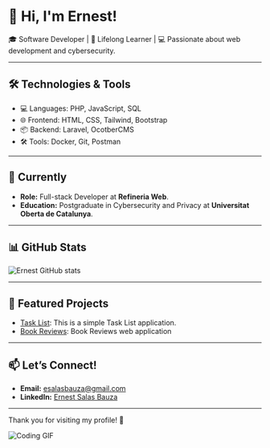 # 👋 Hi, I'm Ernest!

🎓 Software Developer | 🌱 Lifelong Learner | 💻 Passionate about web development and cybersecurity.

---

## 🛠️ Technologies & Tools
- 💻 Languages: PHP, JavaScript, SQL
- 🌐 Frontend: HTML, CSS, Tailwind, Bootstrap
- 📦 Backend: Laravel, OcotberCMS
- 🛠️ Tools: Docker, Git, Postman

---

## 🎯 Currently
- **Role:** Full-stack Developer at **Refineria Web**.
- **Education:** Postgraduate in Cybersecurity and Privacy at **Universitat Oberta de Catalunya**.

---

## 📊 GitHub Stats
![Ernest GitHub stats]((https://github-readme-stats.vercel.app/api?username=ernest-salas-bauza&show_icons=true&theme=dark))

---

## 🚀 Featured Projects
- [Task List](https://github.com/ernest-salas-bauza/TaskList): This is a simple Task List application.
- [Book Reviews](https://github.com/ernest-salas-bauza/BookReviews): Book Reviews web application

---

## 📫 Let’s Connect!
- **Email:** [esalasbauza@gmail.com](mailto:esalasbauza@gmail.com)
- **LinkedIn:** [Ernest Salas Bauza](www.linkedin.com/in/ernest-salas-bauzá-desarrollador)

---

Thank you for visiting my profile! 🚀

![Coding GIF](https://media.giphy.com/media/26tn33aiTi1jkl6H6/giphy.gif)
